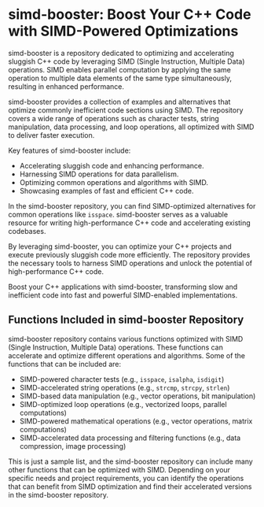# simd-booster: Boost Your C++ Code with SIMD-Powered Optimizations

simd-booster is a repository dedicated to optimizing and accelerating sluggish C++ code by leveraging SIMD (Single Instruction, Multiple Data) operations. SIMD enables parallel computation by applying the same operation to multiple data elements of the same type simultaneously, resulting in enhanced performance.

simd-booster provides a collection of examples and alternatives that optimize commonly inefficient code sections using SIMD. The repository covers a wide range of operations such as character tests, string manipulation, data processing, and loop operations, all optimized with SIMD to deliver faster execution.

Key features of simd-booster include:
- Accelerating sluggish code and enhancing performance.
- Harnessing SIMD operations for data parallelism.
- Optimizing common operations and algorithms with SIMD.
- Showcasing examples of fast and efficient C++ code.

In the simd-booster repository, you can find SIMD-optimized alternatives for common operations like `isspace`. simd-booster serves as a valuable resource for writing high-performance C++ code and accelerating existing codebases.

By leveraging simd-booster, you can optimize your C++ projects and execute previously sluggish code more efficiently. The repository provides the necessary tools to harness SIMD operations and unlock the potential of high-performance C++ code.

Boost your C++ applications with simd-booster, transforming slow and inefficient code into fast and powerful SIMD-enabled implementations.

## Functions Included in simd-booster Repository

simd-booster repository contains various functions optimized with SIMD (Single Instruction, Multiple Data) operations. These functions can accelerate and optimize different operations and algorithms. Some of the functions that can be included are:

- SIMD-powered character tests (e.g., `isspace`, `isalpha`, `isdigit`)
- SIMD-accelerated string operations (e.g., `strcmp`, `strcpy`, `strlen`)
- SIMD-based data manipulation (e.g., vector operations, bit manipulation)
- SIMD-optimized loop operations (e.g., vectorized loops, parallel computations)
- SIMD-powered mathematical operations (e.g., vector operations, matrix computations)
- SIMD-accelerated data processing and filtering functions (e.g., data compression, image processing)

This is just a sample list, and the simd-booster repository can include many other functions that can be optimized with SIMD. Depending on your specific needs and project requirements, you can identify the operations that can benefit from SIMD optimization and find their accelerated versions in the simd-booster repository.

